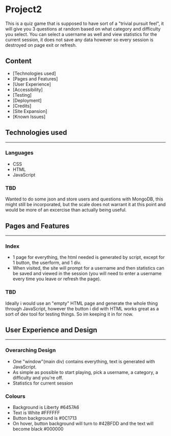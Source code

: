 # Project2

This is a quiz game that is supposed to have sort of a "trivial pursuit feel", it will give you 3 questions at random based on what category and difficulty you select.
You can select a username as well and view statistics for the current session, it does not save any data however so every session is destroyed on page exit or refresh.

## Content

* [Technologies used]
* [Pages and Features]
* [User Experience]
* [Accessibility]
* [Testing]
* [Deployment]
* [Credits]
* [Site Expansion]
* [Known Issues]


## Technologies used
---

### Languages
  * CSS
  * HTML
  * JavaScript

### TBD  
Wanted to do some json and store users and questions with MongoDB, this might still be incorporated, but the scale does not warrant it at this point and would be more of an excercise than actually being useful.


## Pages and Features
---

### Index
  * 1 page for everything, the html needed is generated by script, except for 1 button, the userform, and 1 div.
  * When visited, the site will prompt for a username and then statistics can be saved and viewed in the session (you will need to enter a username every time you leave or refresh the page).
 
### TBD
  Ideally i would use an "empty" HTML page and generate the whole thing through JavaScript, however the button i did with HTML works great as a sort of dev tool for testing things. 
  So im keeping it in for now. 


## User Experience and Design
---

### Overarching Design
  * One "window"(main div) contains everything, text is generated with JavaScript.
  * As simple as possible to start playing, pick a username, a category, a difficulty and you're off.
  * Statistics for current session

### Colours
  * Background is Liberty #6457A6
  * Text is White #FFFFFF
  * Button background is #0C1713
  * On hover, button background will turn to #42BFDD and the text will become black #000000

